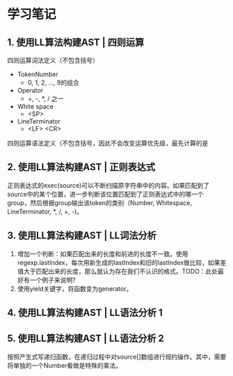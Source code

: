 # 学习笔记
## 1. 使用LL算法构建AST | 四则运算
四则运算词法定义（不包含括号）
- TokenNumber
  - 0, 1, 2, ..., 9的组合
- Operator
  - +, -, *, / 之一
- White space
  - \<SP\>
- LineTerminator
  - \<LF\> \<CR\>

四则运算语法定义（不包含括号，因此不会改变运算优先级，最先计算的是

## 2. 使用LL算法构建AST | 正则表达式
正则表达式的exec(source)可以不断扫描原字符串中的内容。如果匹配到了source中的某个位置，进一步判断该位置匹配到了正则表达式中的哪一个group，然后根据group输出该token的类别（Number, Whitespace, LineTerminator, *, /, +, -)。
## 3. 使用LL算法构建AST | LL词法分析
1. 增加一个判断：如果匹配出来的长度和前进的长度不一致。使用regexp.lastIndex，每次用新生成的lastIndex和旧的lastIndex做比较，如果差值大于匹配出来的长度，那么就认为存在我们不认识的格式。TODO：此处最好有一个例子来说明?
2. 使用yield关键字，将函数变为generator。
## 4. 使用LL算法构建AST | LL语法分析 1
## 5. 使用LL算法构建AST | LL语法分析 2
按照产生式写递归函数，在递归过程中对source[]数组进行规约操作。其中，需要将单独的一个Number看做是特殊的乘法。
